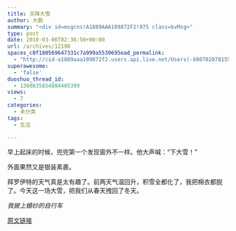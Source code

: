 ```yaml
---
title: 天降大雪
author: 大鹏
summary: "<div id=msgcns!A1889AAA109872F2!975 class=bvMsg>"
type: post
date: 2010-03-06T02:36:50+00:00
url: /archives/12190
spaces_c0f180569647331c7a999a5539695ead_permalink:
  - "http://cid-a1889aaa109872f2.users.api.live.net/Users(-6807020781556960526)/Blogs('A1889AAA109872F2!102')/Entries('A1889AAA109872F2!975')?authkey=7T08dKQfQ0s%24"
superawesome:
  - 'false'
duoshuo_thread_id:
  - 1360835854884405399
views:
  - 7
categories:
  - 未分类
tags:
  - 生活

---
```

<div id="msgcns!A1889AAA109872F2!975" class="bvMsg">
  早上起床的时候，兜兜第一个发现窗外不一样。他大声喊：“下大雪！”</p> 
  
  <p>
    外面果然又是银装素裹。
  </p>
  
  <p>
    拜罗伊特的天气真是太有趣了。前两天气温回升，积雪全都化了，我把棉衣都脱了。今天这一场大雪，把我们从春天拽回了冬天。
  </p>
  
  <p>
    <span style="font-style:italic;">我披上婚纱的自行车</span><br /><span><a href="http://pengzhaoblog.files.wordpress.com/2010/03/r0012574.jpg?w=300" target="_blank" rel="WLPP;url=http://pengzhaoblog.files.wordpress.com/2010/03/r0012574.jpg?w=300"><img src="http://pengzhaoblog.files.wordpress.com/2010/03/r0012574.jpg?w=300" alt="" /></a></span></div>

[原文链接](http://dapengde.com/archives/12190)

